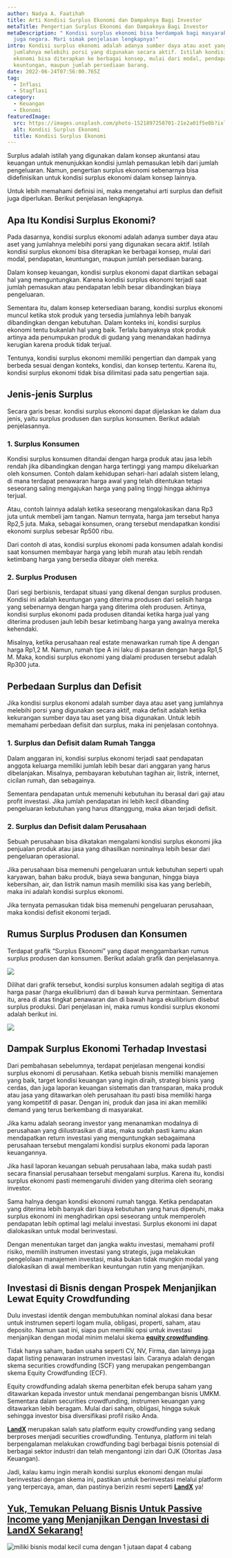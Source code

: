 ```yaml
---
author: Nadya A. Faatihah
title: Arti Kondisi Surplus Ekonomi dan Dampaknya Bagi Investor
metaTitle: Pengertian Surplus Ekonomi dan Dampaknya Bagi Investor
metaDescription: " Kondisi surplus ekonomi bisa berdampak bagi masyarakat dan
  juga negara. Mari simak penjelasan lengkapnya!"
intro: Kondisi surplus ekonomi adalah adanya sumber daya atau aset yang
  jumlahnya melebihi porsi yang digunakan secara aktif. Istilah kondisi surplus
  ekonomi bisa diterapkan ke berbagai konsep, mulai dari modal, pendapatan,
  keuntungan, maupun jumlah persediaan barang.
date: 2022-06-24T07:56:00.765Z
tag:
  - Inflasi
  - Stagflasi
category:
  - Keuangan
  - Ekonomi
featuredImage:
  src: https://images.unsplash.com/photo-1521897258701-21e2a01f5e8b?ixlib=rb-1.2.1&ixid=MnwxMjA3fDB8MHxwaG90by1wYWdlfHx8fGVufDB8fHx8&auto=format&fit=crop&w=870&q=80
  alt: Kondisi Surplus Ekonomi
  title: Kondisi Surplus Ekonomi
---
```

<!--StartFragment-->

Surplus adalah istilah yang digunakan dalam konsep akuntansi atau keuangan untuk menunjukkan kondisi jumlah pemasukan lebih dari jumlah pengeluaran. Namun, pengertian surplus ekonomi sebenarnya bisa didefinisikan untuk kondisi surplus ekonomi dalam konsep lainnya.

Untuk lebih memahami definisi ini, maka mengetahui arti surplus dan defisit juga diperlukan. Berikut penjelasan lengkapnya.

## Apa Itu Kondisi Surplus Ekonomi? 

Pada dasarnya, kondisi surplus ekonomi adalah adanya sumber daya atau aset yang jumlahnya melebihi porsi yang digunakan secara aktif. Istilah kondisi surplus ekonomi bisa diterapkan ke berbagai konsep, mulai dari modal, pendapatan, keuntungan, maupun jumlah persediaan barang.

Dalam konsep keuangan, kondisi surplus ekonomi dapat diartikan sebagai hal yang menguntungkan. Karena kondisi surplus ekonomi terjadi saat jumlah pemasukan atau pendapatan lebih besar dibandingkan biaya pengeluaran. 

Sementara itu, dalam konsep ketersediaan barang, kondisi surplus ekonomi muncul ketika stok produk yang tersedia jumlahnya lebih banyak dibandingkan dengan kebutuhan. Dalam konteks ini, kondisi surplus ekonomi tentu bukanlah hal yang baik. Terlalu banyaknya stok produk artinya ada penumpukan produk di gudang yang menandakan hadirnya kerugian karena produk tidak terjual.

Tentunya, kondisi surplus ekonomi memiliki pengertian dan dampak yang berbeda sesuai dengan konteks, kondisi, dan konsep tertentu. Karena itu, kondisi surplus ekonomi tidak bisa dilimitasi pada satu pengertian saja.

## Jenis-jenis Surplus 

Secara garis besar. kondisi surplus ekonomi dapat dijelaskan ke dalam dua jenis, yaitu surplus produsen dan surplus konsumen. Berikut adalah penjelasannya.

### 1. Surplus Konsumen

Kondisi surplus konsumen ditandai dengan harga produk atau jasa lebih rendah jika dibandingkan dengan harga tertinggi yang mampu dikeluarkan oleh konsumen. Contoh dalam kehidupan sehari-hari adalah sistem lelang, di mana terdapat penawaran harga awal yang telah ditentukan tetapi seseorang saling mengajukan harga yang paling tinggi hingga akhirnya terjual.

Atau, contoh lainnya adalah ketika seseorang mengalokasikan dana Rp3 juta untuk membeli jam tangan. Namun ternyata, harga jam tersebut hanya Rp2,5 juta. Maka, sebagai konsumen, orang tersebut mendapatkan kondisi ekonomi surplus sebesar Rp500 ribu.

Dari contoh di atas, kondisi surplus ekonomi pada konsumen adalah kondisi saat konsumen membayar harga yang lebih murah atau lebih rendah ketimbang harga yang bersedia dibayar oleh mereka.

### 2. Surplus Produsen

Dari segi berbisnis, terdapat situasi yang dikenal dengan surplus produsen. Kondisi ini adalah keuntungan yang diterima produsen dari selisih harga yang sebenarnya dengan harga yang diterima oleh produsen. Artinya, kondisi surplus ekonomi pada produsen ditandai ketika harga jual yang diterima produsen jauh lebih besar ketimbang harga yang awalnya mereka kehendaki.

Misalnya, ketika perusahaan real estate menawarkan rumah tipe A dengan harga Rp1,2 M. Namun, rumah tipe A ini laku di pasaran dengan harga Rp1,5 M. Maka, kondisi surplus ekonomi yang dialami produsen tersebut adalah Rp300 juta.

## Perbedaan Surplus dan Defisit 

Jika kondisi surplus ekonomi adalah sumber daya atau aset yang jumlahnya melebihi porsi yang digunakan secara aktif, maka defisit adalah ketika kekurangan sumber daya tau aset yang bisa digunakan. Untuk lebih memahami perbedaan defisit dan surplus, maka ini penjelasan contohnya.

### 1. Surplus dan Defisit dalam Rumah Tangga

Dalam anggaran ini, kondisi surplus ekonomi terjadi saat pendapatan anggota keluarga memiliki jumlah lebih besar dari anggaran yang harus dibelanjakan. Misalnya, pembayaran kebutuhan tagihan air, listrik, internet, cicilan rumah, dan sebagainya.

Sementara pendapatan untuk memenuhi kebutuhan itu berasal dari gaji atau profit investasi. Jika jumlah pendapatan ini lebih kecil dibanding pengeluaran kebutuhan yang harus ditanggung, maka akan terjadi defisit.

### 2. Surplus dan Defisit dalam Perusahaan

Sebuah perusahaan bisa dikatakan mengalami kondisi surplus ekonomi jika penjualan produk atau jasa yang dihasilkan nominalnya lebih besar dari pengeluaran operasional.

Jika perusahaan bisa memenuhi pengeluaran untuk kebutuhan seperti upah karyawan, bahan baku produk, biaya sewa bangunan, hingga biaya kebersihan, air, dan listrik namun masih memiliki sisa kas yang berlebih, maka ini adalah kondisi surplus ekonomi. 

Jika ternyata pemasukan tidak bisa memenuhi pengeluaran perusahaan, maka kondisi defisit ekonomi terjadi.

## Rumus Surplus Produsen dan Konsumen 

Terdapat grafik “Surplus Ekonomi” yang dapat menggambarkan rumus surplus produsen dan konsumen. Berikut adalah grafik dan penjelasannya.

<!--StartFragment-->

![](https://cdn.discordapp.com/attachments/976381310857773066/989809656744509460/Grafik_Surplus_dan_Defisit.PNG)

<!--EndFragment-->

Dilihat dari grafik tersebut, kondisi surplus konsumen adalah segitiga di atas harga pasar (harga ekuilibrium) dan di bawah kurva permintaan. Sementara itu, area di atas tingkat penawaran dan di bawah harga ekuilibrium disebut surplus produksi. Dari penjelasan ini, maka rumus kondisi surplus ekonomi adalah berikut ini.

<!--StartFragment-->

![](https://cdn.discordapp.com/attachments/976381310857773066/989809657159766087/Rumus_Surplus_Ekonomi.PNG)

<!--EndFragment-->

## Dampak Surplus Ekonomi Terhadap Investasi

Dari pembahasan sebelumnya, terdapat penjelasan mengenai kondisi surplus ekonomi di perusahaan. Ketika sebuah bisnis memiliki manajemen yang baik, target kondisi keuangan yang ingin diraih, strategi bisnis yang cerdas, dan juga laporan keuangan sistematis dan transparan, maka produk atau jasa yang ditawarkan oleh perusahaan itu pasti bisa memiliki harga yang kompetitif di pasar. Dengan ini, produk dan jasa ini akan memiliki demand yang terus berkembang di masyarakat.

Jika kamu adalah seorang investor yang menanamkan modalnya di perusahaan yang diilustrasikan di atas, maka sudah pasti kamu akan mendapatkan return investasi yang menguntungkan sebagaimana perusahaan tersebut mengalami kondisi surplus ekonomi pada laporan keuangannya. 

Jika hasil laporan keuangan sebuah perusahaan laba, maka sudah pasti secara finansial perusahaan tersebut mengalami surplus. Karena itu, kondisi surplus ekonomi pasti memengaruhi dividen yang diterima oleh seorang investor. 

Sama halnya dengan kondisi ekonomi rumah tangga. Ketika pendapatan yang diterima lebih banyak dari biaya kebutuhan yang harus dipenuhi, maka surplus ekonomi ini menghadirkan opsi seseorang untuk memperoleh pendapatan lebih optimal lagi melalui investasi. Surplus ekonomi ini dapat dialokasikan untuk modal berinvestasi. 

Dengan menentukan target dan jangka waktu investasi, memahami profil risiko, memilih instrumen investasi yang strategis, juga melakukan pengelolaan manajemen investasi, maka bukan tidak mungkin modal yang dialokasikan di awal memberikan keuntungan rutin yang menjanjikan.

## Investasi di Bisnis dengan Prospek Menjanjikan Lewat Equity Crowdfunding

Dulu investasi identik dengan membutuhkan nominal alokasi dana besar untuk instrumen seperti logam mulia, obligasi, properti, saham, atau deposito. Namun saat ini, siapa pun memiliki opsi untuk investasi menjanjikan dengan modal minim melalui skema **[equity crowdfunding](https://landx.id/)**. 

Tidak hanya saham, badan usaha seperti CV, NV, Firma, dan lainnya juga dapat listing penawaran instrumen investasi lain. Caranya adalah dengan skema securities crowdfunding (SCF) yang merupakan pengembangan skema Equity Crowdfunding (ECF).

Equity crowdfunding adalah skema penerbitan efek berupa saham yang ditawarkan kepada investor untuk mendanai pengembangan bisnis UMKM. Sementara dalam securities crowdfunding, instrumen keuangan yang ditawarkan lebih beragam. Mulai dari saham, obligasi, hingga sukuk sehingga investor bisa diversifikasi profil risiko Anda.

**[LandX](https://landx.id/)** merupakan salah satu platform equity crowdfunding yang sedang berproses menjadi securities crowdfunding. Tentunya, platform ini telah berpengalaman melakukan crowdfunding bagi berbagai bisnis potensial di berbagai sektor industri dan telah mengantongi izin dari OJK (Otoritas Jasa Keuangan).

Jadi, kalau kamu ingin meraih kondisi surplus ekonomi dengan mulai berinvestasi dengan skema ini, pastikan untuk berinvestasi melalui platform yang terpercaya, aman, dan pastinya berizin resmi seperti **[LandX](https://landx.id/)** ya!

## [Yuk, Temukan Peluang Bisnis Untuk Passive Income yang Menjanjikan Dengan Investasi di LandX Sekarang!](https://landx.id/project/?utm_source=Blog&utm_medium=organic+keyword&utm_campaign=blog&utm_id=Blog)

<!--StartFragment-->

![miliki bisnis modal kecil cuma dengan 1 jutaan dapat 4 cabang ](https://accountgram-production.sfo2.cdn.digitaloceanspaces.com/landx_ghost/2021/11/jadi-owner-bisnis-hanya-1-jutaan-dengan-cuan-yang-sangat-menjanjikan.png)

<!--EndFragment-->